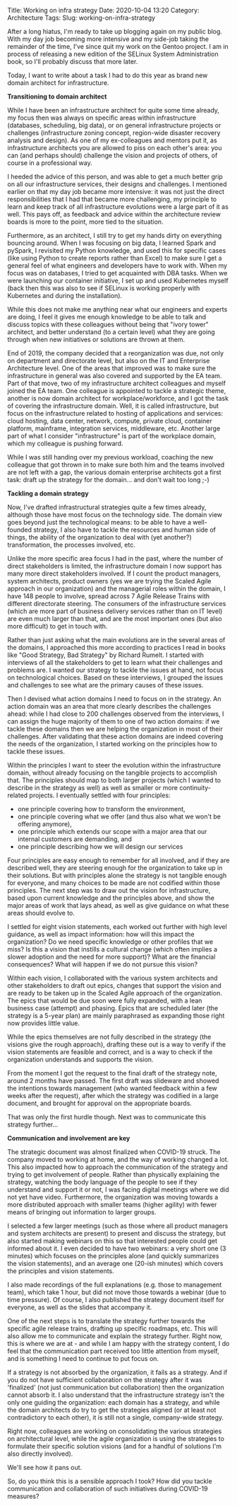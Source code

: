 Title: Working on infra strategy
Date: 2020-10-04 13:20
Category: Architecture
Tags: 
Slug: working-on-infra-strategy

After a long hiatus, I'm ready to take up blogging again on my public blog.
With my day job becoming more intensive and my side-job taking the remainder
of the time, I've since quit my work on the Gentoo project. I am in process
of releasing a new edition of the SELinux System Administration book, so I'll
probably discuss that more later.

Today, I want to write about a task I had to do this year as brand new domain
architect for infrastructure.

**Transitioning to domain architect**

While I have been an infrastructure architect for quite some time already, my
focus then was always on specific areas within infrastructure (databases,
scheduling, big data), or on general infrastructure projects or challenges
(infrastructure zoning concept, region-wide disaster recovery analysis and
design). As one of my ex-colleagues and mentors put it, as infrastructure
architects you are allowed to piss on each other's area: you can (and perhaps
should) challenge the vision and projects of others, of course in a
professional way.

I heeded the advice of this person, and was able to get a much better grip on
all our infrastructure services, their designs and challenges. I mentioned
earlier on that my day job became more intensive: it was not just the direct
responsibilities that I had that became more challenging, my principle to learn
and keep track of all infrastructure evolutions were a large part of it as
well. This pays off, as feedback and advice within the architecture review
boards is more to the point, more tied to the situation.

Furthermore, as an architect, I still try to get my hands dirty on everything
bouncing around. When I was focusing on big data, I learned Spark and
pySpark, I revisited my Python knowledge, and used this for specific cases
(like using Python to create reports rather than Excel) to make sure I get a
general feel of what engineers and developers have to work with. When my focus
was on databases, I tried to get acquainted with DBA tasks. When we were
launching our container initiative, I set up and used Kubernetes myself (back
then this was also to see if SELinux is working properly with Kubernetes and
during the installation).

While this does not make me anything near what our engineers and experts are
doing, I feel it gives me enough knowledge to be able to talk and discuss
topics with these colleagues without being that "ivory tower" architect,
and better understand (to a certain level) what they are going through when
new initiatives or solutions are thrown at them.

End of 2019, the company decided that a reorganization was due, not only on
department and directorate level, but also on the IT and Enterprise
Architecture level. One of the areas that improved was to make sure the
infrastructure in general was also covered and supported by the EA team.
Part of that move, two of my infrastructure architect colleagues and
myself joined the EA team. One colleague is appointed to tackle a strategic
theme, another is now domain architect for workplace/workforce,
and I got the task of covering the infrastructure domain. Well, it is called
infrastructure, but focus on the infrastructure related to hosting of
applications and services: cloud hosting, data center, network, compute,
private cloud, container platform, mainframe, integration services,
middleware, etc. Another large part of what I consider "infrastructure" is
part of the workplace domain, which my colleague is pushing forward.

While I was still handing over my previous workload, coaching the new colleague
that got thrown in to make sure both him and the teams involved are not left
with a gap, the various domain enterprise architects got a first task: draft
up the strategy for the domain… and don't wait too long ;-)

**Tackling a domain strategy**

Now, I've drafted infrastructural strategies quite a few times already,
although those have most focus on the technology side. The domain view
goes beyond just the technological means: to be able to have a well-founded
strategy, I also have to tackle the resources and human side of things, the
ability of the organization to deal with (yet another?) transformation, the
processes involved, etc.

Unlike the more specific area focus I had in the past, where the number of
direct stakeholders is limited, the infrastructure domain I now support has
many more direct stakeholders involved. If I count the product managers, system
architects, product owners (yes we are trying the Scaled Agile approach in our
organization) and the managerial roles within the domain, I have 148 people to
involve, spread across 7 Agile Release Trains with different directorate
steering. The consumers of the infrastructure services (which are more part of
business delivery services rather than on IT level) are even much larger than
that, and are the most important ones (but also more difficult) to get in touch
with.

Rather than just asking what the main evolutions are in the several areas of
the domains, I approached this more according to practices I read in books like
"Good Strategy, Bad Strategy" by Richard Rumelt. I started with interviews of
all the stakeholders to get to learn what their challenges and problems are.
I wanted our strategy to tackle the issues at hand, not focus on technological
choices. Based on these interviews, I grouped the issues and challenges to see
what are the primary causes of these issues.

Then I devised what action domains I need to focus on in the strategy. An
action domain was an area that more clearly describes the challenges ahead:
while I had close to 200 challenges observed from the interviews, I can assign
the huge majority of them to one of two action domains: if we tackle these
domains then we are helping the organization in most of their challenges.
After validating that these action domains are indeed covering the needs of
the organization, I started working on the principles how to tackle these
issues.

Within the principles I want to steer the evolution within the infrastructure
domain, without already focusing on the tangible projects to accomplish that.
The principles should map to both larger projects (which I wanted to describe
in the strategy as well) as well as smaller or more continuity-related
projects. I eventually settled with four principles:
  - one principle covering how to transform the environment,
  - one principle covering what we offer (and thus also what we won't be
    offering anymore),
  - one principle which extends our scope with a major area that our internal
    customers are demanding, and
  - one principle describing how we will design our services

Four principles are easy enough to remember for all involved, and if they are
described well, they are steering enough for the organization to take up in
their solutions. But with principles alone the strategy is not tangible enough
for everyone, and many choices to be made are not codified within those
principles. The next step was to draw out the vision for  infrastructure, based
upon current knowledge and the principles above, and show the major areas of
work that lays ahead, as well as give guidance on what these areas should
evolve to.

I settled for eight vision statements, each worked out further with high level
guidance, as well as impact information: how will this impact the organization?
Do we need specific knowledge or other profiles that we miss? Is this a vision
that instills a cultural change (which often implies a slower adoption and the
need for more support)? What are the financial consequences? What will happen
if we do not pursue this vision?

Within each vision, I collaborated with the various system architects and other
stakeholders to draft out epics, changes that support the vision and are ready
to be taken up in the Scaled Agile approach of the organization. The epics that
would be due soon were fully expanded, with a lean business case (attempt) and
phasing. Epics that are scheduled later (the strategy is a 5-year plan) are
mainly paraphrased as expanding those right now provides little value.

While the epics themselves are not fully described in the strategy (the visions
give the rough approach), drafting these out is a way to verify if the vision
statements are feasible and correct, and is a way to check if the organization
understands and supports the vision.

From the moment I got the request to the final draft of the strategy note,
around 2 months have passed. The first draft was slideware and showed the
intentions towards management (who wanted feedback within a few weeks after
the request), after which the strategy was codified in a large document, and
brought for approval on the appropriate boards.

That was only the first hurdle though. Next was to communicate this strategy
further…

**Communication and involvement are key**

The strategic document was almost finalized when COVID-19 struck. The company
moved to working at home, and the way of working changed a lot. This also
impacted how to approach the communication of the strategy and trying to get
involvement of people. Rather than physically explaining the strategy, watching
the body language of the people to see if they understand and support it or
not, I was facing digital meetings where we did not yet have video.
Furthermore, the organization was moving towards a more distributed approach
with smaller teams (higher agility) with fewer means of bringing out
information to larger groups.

I selected a few larger meetings (such as those where all product managers and
system architects are present) to present and discuss the strategy, but also
started making webinars on this so that interested people could get informed
about it. I even decided to have two webinars: a very short one (3 minutes)
which focuses on the principles alone (and quickly summarizes the vision
statements), and an average one (20-ish minutes) which covers the principles
and vision statements.

I also made recordings of the full explanations (e.g. those to management
team), which take 1 hour, but did not move those towards a webinar (due to
time pressure). Of course, I also published the strategy document itself for
everyone, as well as the slides that accompany it.

One of the next steps is to translate the strategy further towards the
specific agile release trains, drafting up specific roadmaps, etc. This will
also allow me to communicate and explain the strategy further. Right now, this
is where we are at - and while I am happy with the strategy content, I do feel
that the communication part received too little attention from myself, and is
something I need to continue to put focus on.

If a strategy is not absorbed by the organization, it fails as a strategy. And
if you do not have sufficient collaboration on the strategy after it was
'finalized' (not just communication but collaboration) then the organization
cannot absorb it. I also understand that the infrastructure strategy isn't
the only one guiding the organization: each domain has a strategy, and
while the domain architects do try to get the strategies aligned (or at least
not contradictory to each other), it is still not a single, company-wide
strategy.

Right now, colleagues are working on consolidating the various strategies on
architectural level, while the agile organization is using the strategies to
formulate their specific solution visions (and for a handful of solutions I'm
also directly involved).

We'll see how it pans out.

So, do you think this is a sensible approach I took? How did you tackle
communication and collaboration of such initiatives during COVID-19 measures? 

<!-- PELICAN_END_SUMMARY -->

